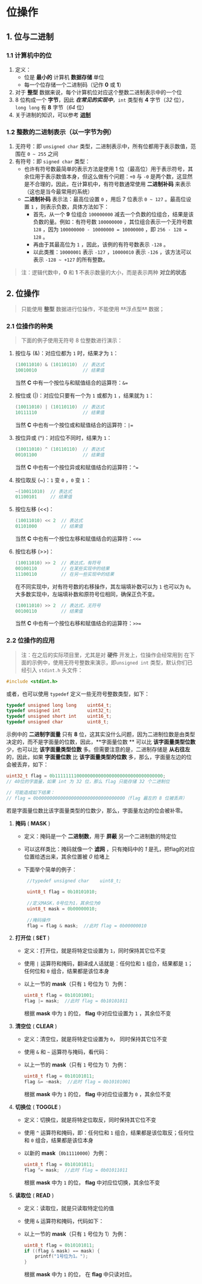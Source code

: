 # 位操作

## 1. 位与二进制

### 1.1 计算机中的位

1. 定义：
    - 位是 **最小的** 计算机 **数据存储** 单位
    - 每一个位存储一个二进制码（记作 **0** 或 **1**）
2. 对于 **整型** 数据来说，每个计算机位对应这个整数二进制表示中的一个位
3. 8 位构成一个 **字节**，因此 **_在常见的实现中_**，`int` 类型有 **4** 字节（_32_ 位），`long long` 有 **8** 字节（_64_ 位）
4. 关于进制的知识，可以参考 [**进制**](/教程/番外/77_关于进制.md)

### 1.2 整数的二进制表示（以一字节为例）

1. 无符号：即 `unsigned char` 类型，二进制表示中，所有位都用于表示数值，范围在 `0 ~ 255` 之间
2. 有符号：即 `signed char` 类型：
    - 也许有符号数最简单的表示方法是使用 1 位（最高位）用于表示符号，其余位用于表示数值本身，但这么做有个问题：`+0` 与 `-0`
      是两个数，这显然是不合理的，因此，在计算机中，有符号数通常使用 **二进制补码** 来表示（这也是当今最常用的系统）
    - **二进制补码** 表示法：最高位设置 `0` ，用后 7 位表示 `0 ~ 127` 。最高位设置 `1` ，则表示负数，具体方法如下：
        - 首先，从一个 **9** 位组合 `100000000` 减去一个负数的位组合，结果是该负数的量。例如：有符号数 `100000000`
          ，其位组合表示一个无符号数 `128` ，因为 `100000000 - 10000000 = 10000000` ，即 `256 - 128 = 128` 。
        - 再由于其最高位为 `1` ，因此，该例的有符号数表示 `-128` 。
        - 以此类推：`10000001` 表示 `-127` ，`10000010` 表示 `-126` ，该方法可以表示 `-128 ~ +127` 的所有整数。

> 注：逻辑代数中，**0** 和 **1** 不表示数量的大小，而是表示两种 **对立的状态**

## 2. 位操作

> 只能使用 **整型** 数据进行位操作，不能使用 ~~\*\*~~浮点型~~\*\*~~ 数据；

### 2.1 位操作的种类

> 下面的例子使用无符号 8 位整数进行演示：

1. 按位与 (&)：对应位都为 `1` 时，结果才为 `1`：

   ```C
   (10011010) & (10110110)  // 表达式
   10010010                 // 结果值
   ```

   当然 **C** 中有一个按位与和赋值结合的运算符：`&=`

2. 按位或 (|)：对应位只要有一个为 `1` 或都为 `1` ，结果就为 `1`：

   ```C
   (10011010) | (10110110)  // 表达式
   10111110                 // 结果值
   ```

   当然 **C** 中也有一个按位或和赋值结合的运算符：`|=`

3. 按位异或 (^)：对应位不同时，结果为 `1`：

   ```C
   (10011010) ^ (10110110)  // 表达式
   00101100                 // 结果值
   ```

   当然 **C** 中也有一个按位异或和赋值结合的运算符：`^=`

4. 按位取反 (~)：`1` 变 `0` ，`0` 变 `1` ：

   ```C
   ~(10011010)  // 表达式
   01100101     // 结果值
   ```

5. 按位左移 (<<)：

   ```C
   (10011010) << 2  // 表达式
   01101000         // 结果值
   ```

   当然 **C** 中也有一个按位左移和赋值结合的运算符：`<<=`

6. 按位右移 (>>)：

   ```C
   (10011010) >> 2  // 表达式，有符号
   00100110         // 在某些实现中的结果
   11100110         // 在另一些实现中的结果
   ```

   在不同实现中，对有符号数的右移操作，其左端填补数可以为 `1` 也可以为 `0`。大多数实现中，左端填补数和原符号位相同，确保正负不变。

   ```C
   (10011010) >> 2  // 表达式，无符号
   00100110         // 结果值
   ```

   当然 **C** 中也有一个按位右移和赋值结合的运算符：`>>=`

### 2.2 位操作的应用

> 注：在之后的实际项目里，尤其是对 **硬件** 开发上，位操作会经常用到
> 在下面的示例中，使用无符号整数来演示，即`unsigned int` 类型，默认你们已经引入 `stdint.h` 头文件：

```C
#include <stdint.h>
```

或者，也可以使用 `typedef` 定义一些无符号整数类型，如下：

```C
typedef unsigned long long    uint64_t;
typedef unsigned int          uint32_t;
typedef unsigned short int    uint16_t;
typedef unsigned char         uint8_t;
```

示例中的 **二进制字面量** 只有 **8** 位，这其实没什么问题，因为二进制位数是由类型决定的，而不是字面量的位数，因此，**字面量位数
** 可以比 **该字面量类型位数** 少，也可以比 **该字面量类型位数** 多。但需要注意的是，二进制存储是 **从右往左** 的，因此，如果
**字面量位数** 比 **该字面量类型的位数** 多，那么，字面量左边的位会被丢弃，如下：

```C
uint32_t flag = 0b1111111100000000000000000000000000000000;
// 40位的字面量，如果 int 为 32 位，那么 flag 只能存储 32 个二进制位

// 可能造成如下结果：
// flag = 0b00000000000000000000000000000000（flag 最左的 8 位被丢弃）
```

若是字面量位数比该字面量类型的位数少，那么，字面量左边的位会被补零。

1. **掩码** ( **MASK** )

    - 定义：掩码是一个 **二进制数**，用于 **屏蔽** 另一个二进制数的特定位
    - 可以这样类比：掩码就像一个 **滤网** ，只有掩码中的 _1_ 是孔，把flag的对应位置给透出来，其余位置被 _0_ 给堵上
    - 下面举个简单的例子：

      ```C
       //typedef unsigned char    uint8_t;
 
       uint8_t flag = 0b10101010;
 
       //定义MASK，0号位为1，其余位为0
       uint8_t mask = 0b00000010;
 
       //掩码操作
       flag = flag & mask;  //此时 flag = 0b00000010
      ```

2. **打开位** ( **SET** )

    - 定义：打开位，就是将特定位设置为 `1`，同时保持其它位不变
    - 使用 `|` 运算符和掩码，翻译成人话就是：任何位和 `1` 组合，结果都是 `1`；任何位和 `0` 组合，结果都是该位本身
    - 以上一节的 **mask**（只有 `1` 号位为 1）为例：

      ```C
      uint8_t flag = 0b10101001;
      flag |= mask;  //此时 flag = 0b10101011
      ```

      根据 **mask** 中为 `1` 的位， **flag** 中对应位设置为 `1` ，其余位不变

3. **清空位** ( **CLEAR** )

    - 定义：清空位，就是将特定位设置为 `0`， 同时保持其它位不变
    - 使用 `&` 和 `~` 运算符与掩码，看代码：
    - 以上一节的 **mask**（只有 `1` 号位为 1）为例：

      ```C
      uint8_t flag = 0b10101011;
      flag &= ~mask;  //此时 flag = 0b10101001
      ```

      根据 **mask** 中为 `1` 的位， **flag** 中对应位设置为 `0` ，其余位不变

4. **切换位** ( **TOGGLE** )

    - 定义：切换位，就是将特定位取反，同时保持其它位不变
    - 使用 `^` 运算符和掩码，即：任何位和 `1` 组合，结果都是该位取反；任何位和 `0` 组合，结果都是该位本身
    - 以新的 **mask**（`0b11110000`）为例：

      ```C
      uint8_t flag = 0b10101011;
      flag ^= mask;  //此时 flag = 0b01011011
      ```

      根据 **mask** 中为 `1` 的位， **flag** 中对应位切换，其余位不变

5. **读取位** ( **READ** )

    - 定义：读取位，就是只读取特定位的值
    - 使用 `&` 运算符和掩码，代码如下：
    - 以上一节的 **mask**（只有 `1` 号位为 1）为例：

      ```C
      uint8_t flag = 0b10101011;
      if ((flag & mask) == mask) {
          printf("1号位为1。");
      }
      ```

      根据 **mask** 中为 `1` 的位， 在 **flag** 中只读对应。
